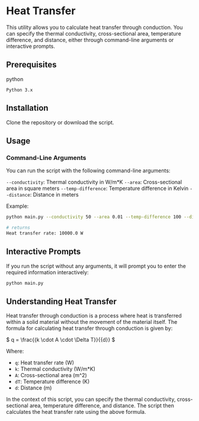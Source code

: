 # Heat Transfer

This utility allows you to calculate heat transfer through conduction. You can specify the thermal conductivity, cross-sectional area, temperature difference, and distance, either through command-line arguments or interactive prompts.

## Prerequisites

python
```
Python 3.x
```

## Installation

Clone the repository or download the script.

## Usage
### Command-Line Arguments

You can run the script with the following command-line arguments:

`--conductivity`: Thermal conductivity in W/m*K
`--area`: Cross-sectional area in square meters
`--temp-difference`: Temperature difference in Kelvin
`--distance`: Distance in meters

Example:

```bash
python main.py --conductivity 50 --area 0.01 --temp-difference 100 --distance 0.05

# returns
Heat transfer rate: 10000.0 W
```

## Interactive Prompts

If you run the script without any arguments, it will prompt you to enter the required information interactively:

```bash
python main.py
```

## Understanding Heat Transfer

Heat transfer through conduction is a process where heat is transferred within a solid material without the movement of the material itself. The formula for calculating heat transfer through conduction is given by:

$ q = \frac{{k \cdot A \cdot \Delta T}}{{d}} $

Where:

- `q`: Heat transfer rate (W)
- `k`: Thermal conductivity (W/m*K)
- `A`: Cross-sectional area (m^2)
- `dT`: Temperature difference (K)
- `d`: Distance (m)

In the context of this script, you can specify the thermal conductivity, cross-sectional area, temperature difference, and distance. The script then calculates the heat transfer rate using the above formula.
